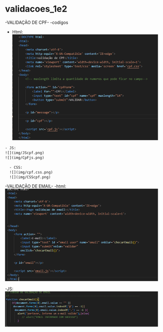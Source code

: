 # validacoes_1e2

-VALIDAÇÃO DE CPF-
-codígos
   - Html:
      ![](img/cpfHTML.png)

    - JS:
    ![](img/JScpf.png)
    ![](img/CpFjs.png)
 
      - CSS:
      ![](img/cpf.css.png)
      ![](img/CSScpf.png)

-VALIDAÇÃO DE EMAIL-
   -html:
  ![](img/HTMLemail.png)

  -JS:
 ![](img/jsEMAIL..png)


    
